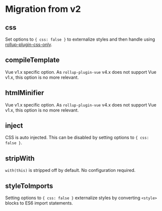 # Migration from v2

## css

Set options to `{ css: false }` to externalize styles and then handle using [rollup-plugin-css-only](https://github.com/thgh/rollup-plugin-css-only).

## compileTemplate

Vue v1.x specific option. As `rollup-plugin-vue` v4.x does not support Vue v1.x, this option is no more relevant.

## htmlMinifier

Vue v1.x specific option. As `rollup-plugin-vue` v4.x does not support Vue v1.x, this option is no more relevant.

## inject

CSS is auto injected. This can be disabled by setting options to `{ css: false }`.

## stripWith

`with(this)` is stripped off by default. No configuration required.

## styleToImports

Setting options to `{ css: false }` externalize styles by converting `<style>` blocks to ES6 import statements.
